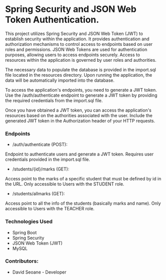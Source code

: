 # Spring Security and JSON Web Token Authentication.

This project utilizes Spring Security and JSON Web Token (JWT) to establish security within the application. It provides authentication and authorization mechanisms to control access to endpoints based on user roles and permissions.
JSON Web Tokens are used for authentication purposes, allowing users to access endpoints securely. Access to resources within the application is governed by user roles and authorities.

The necessary data to populate the database is provided in the import.sql file located in the resources directory.
Upon running the application, the data will be automatically imported into the database.

To access the application's endpoints, you need to generate a JWT token.
Use the /auth/authenticate endpoint to generate a JWT token by providing the required credentials from the import.sql file.

Once you have obtained a JWT token, you can access the application's resources based on the authorities associated with the user.
Include the generated JWT token in the Authorization header of your HTTP requests.

### Endpoints
- /auth/authenticate (POST):

Endpoint to authenticate users and generate a JWT token. Requires user credentials provided in the import.sql file.


- /students/{id}/marks (GET):

Access point to the marks of a specific student that must be defined by id in the URL. Only accessible to Users with the STUDENT role.

- /students/allmarks (GET):

Access point to all the info of the students (basically marks and name). Only accessible to Users with the TEACHER role.

### Technologies Used
- Spring Boot
- Spring Security
- JSON Web Token (JWT)
- MySQL

### Contributors:
- David Seoane - Developer